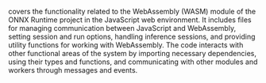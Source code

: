 covers the functionality related to the WebAssembly (WASM) module of the ONNX Runtime project in the JavaScript web environment. It includes files for managing communication between JavaScript and WebAssembly, setting session and run options, handling inference sessions, and providing utility functions for working with WebAssembly. The code interacts with other functional areas of the system by importing necessary dependencies, using their types and functions, and communicating with other modules and workers through messages and events.